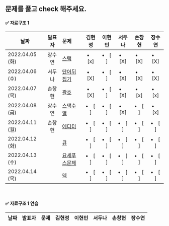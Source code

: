 ## 문제를 풀고 check 해주세요.

<!--
  <details>
  <summary>문제 풀이 체크</summary>
  <div markdown="1"> 
 <div>
  </details>   
 -->
 
 #### ✅ 자료구조 1 
  
|날짜|발표자|문제|김현정|이현민|서두나|손창현|장수연|
|----|:-------------------:|:-----|:----:|:----:|:----:|:----:|:----:|    
| 2022.04.05 (화)| 장수연| [스택](https://www.acmicpc.net/problem/10828) | <li> [x] </li>| <li> [ ] </li> |<li> [X] </li> |<li> [X] </li>| <li> [X] </li> |
| 2022.04.06 (수) | 서두나 | [단어뒤집기](https://www.acmicpc.net/problem/9093)|<li> [X] </li>| <li> [ ] </li> |<li> [X] </li> |<li> [X] </li>| <li> [X] </li> |
| 2022.04.07 (목)|손창현|[괄호](https://www.acmicpc.net/problem/9012)  | <li> [X] </li>| <li> [ ] </li> |<li> [X] </li> |<li> [x] </li>| <li> [x] </li> |
| 2022.04.08 (금)| 장수연 |[스택수열](https://www.acmicpc.net/problem/1874) | <li> [ ] </li>| <li> [ ] </li> |<li> [X] </li> |<li> [ ] </li>| <li> [x] </li> |
| 2022.04.11 (월)| 손창현 |[에디터](https://www.acmicpc.net/problem/1406)  | <li> [ ] </li>| <li> [ ] </li> |<li> [ ] </li> |<li> [ ] </li>| <li> [ ] </li> |
| 2022.04.12 (화) |  |[큐](https://www.acmicpc.net/problem/10845)  | <li> [ ] </li>| <li> [ ] </li> |<li> [ ] </li> |<li> [ ] </li>| <li> [ ] </li> |
| 2022.04.13 (수)|  |[요세푸스문제](https://www.acmicpc.net/problem/1158)| <li> [ ] </li>| <li> [ ] </li> |<li> [ ] </li> |<li> [ ] </li>| <li> [ ] </li> |
| 2022.04.14 (목) |  |[덱](https://www.acmicpc.net/problem/10866)   | <li> [ ] </li>| <li> [ ] </li> |<li> [ ] </li> |<li> [ ] </li>| <li> [ ] </li> |

<br/>

 #### ✅ 자료구조 1 연습
 
 |날짜|발표자|문제|김현정|이현민|서두나|손창현|장수연|
|----|:-------------------:|:-----|:----:|:----:|:----:|:----:|:----:|  
 
